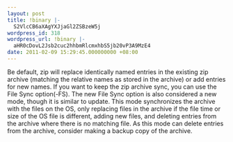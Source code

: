 ```yaml
---
layout: post
title: !binary |-
  S2VlcCB6aXAgYXJjaGl2ZSBzeW5j
wordpress_id: 318
wordpress_url: !binary |-
  aHR0cDovL2Jsb2cuc2hhbmRlcmxhbS5jb20vP3A9MzE4
date: 2011-02-09 15:29:45.000000000 +08:00
---
```

<p>
Be default,  zip will replace identically named entries in the existing zip archive (matching the relative names as stored in the archive) or add entries for new names. If you want to keep the zip archive sync, you can use the File Sync option(-FS). The new File Sync option is also considered a new mode, though it is similar to update.  This mode synchronizes the archive with the files on the OS, only replacing files in the archive if the file time or size of the OS  file  is different, adding new files, and deleting entries from the archive where there is no matching file.  As this mode can delete entries from the archive, consider making a backup copy of the archive.
</p>
